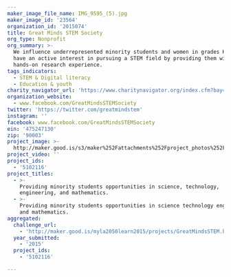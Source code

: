 ```yaml
---
maker_image_file_name: IMG_9595_(5).jpg
maker_image_id: '23564'
organization_id: '2015074'
title: Great Minds STEM Society
org_type: Nonprofit
org_summary: >-
  We influence underrepresented minority students and women in grades K-12, to
  have an active interest in pursuing a STEM field by providing them with
  hands-on research experience.
tags_indicators:
  - STEM & Digital literacy
  - Education & youth
charity_navigator_url: 'https://www.charitynavigator.org/index.cfm?bay=search.profile&ein=475247130'
organization_website:
  - www.facebook.com/GreatMindsSTEMSociety
twitter: 'https://twitter.com/greatmindstem'
instagram: ''
facebook: www.facebook.com/GreatMindsSTEMSociety
ein: '475247130'
zip: '90003'
project_image: >-
  http://maker.good.is/s3/maker%252Fattachments%252Fproject_photos%252Fimages%252F23564%252Fdisplay%252FIMG_9595_(5).jpg=c570x385
project_video: ''
project_ids:
  - '5102116'
project_titles:
  - >-
    Providing minority students opportunities in science, technology,
    engineering, and mathematics. 
  - >-
    Providing minority students opportunities in science technology engineering
    and mathematics.
aggregated:
  challenge_url:
    - 'http://maker.good.is/myla2050learn2015/projects/GreatMindsSTEM.html'
  year_submitted:
    - '2015'
  project_ids:
    - '5102116'

---
```

